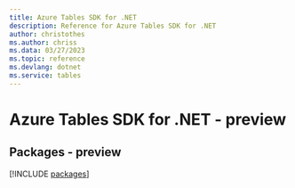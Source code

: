 ```yaml
---
title: Azure Tables SDK for .NET
description: Reference for Azure Tables SDK for .NET
author: christothes
ms.author: chriss
ms.data: 03/27/2023
ms.topic: reference
ms.devlang: dotnet
ms.service: tables
---
```

# Azure Tables SDK for .NET - preview
## Packages - preview
[!INCLUDE [packages](tables-index.md)]